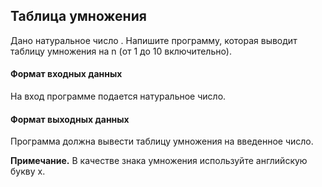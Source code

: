 ## Таблица умножения

Дано натуральное число . Напишите программу, которая выводит таблицу умножения на n (от 1 до 10 включительно).

#### Формат входных данных
На вход программе подается натуральное число.

#### Формат выходных данных
Программа должна вывести таблицу умножения на введенное число.

<b>Примечание.</b> В качестве знака умножения используйте английскую букву x.